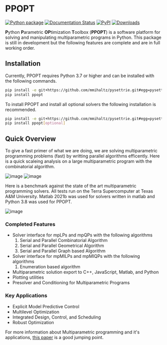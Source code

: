 # PPOPT

[![Python package](https://github.com/TAMUparametric/PPOPT/actions/workflows/python-package.yml/badge.svg)](https://github.com/TAMUparametric/PPOPT/actions/workflows/python-package.yml)
[![Documentation Status](https://readthedocs.org/projects/ppopt/badge/?version=latest)](https://ppopt.readthedocs.io/en/latest/?badge=latest)
[![PyPI](https://img.shields.io/pypi/v/ppopt.svg)](https://pypi.org/project/ppopt)
[![Downloads](https://static.pepy.tech/personalized-badge/ppopt?period=total&units=none&left_color=grey&right_color=brightgreen&left_text=Downloads)](https://pepy.tech/project/ppopt)

**P**ython **P**arametric **OP**timization **T**oolbox (**PPOPT**) is a software platform for solving and manipulating multiparametric programs in Python. This package is still in development but the following features are complete and are in full working order.

## Installation

Currently, PPOPT requires Python 3.7 or higher and can be installed with the following commands.

```bash
pip install -e git+https://github.com/mmihaltz/pysettrie.git#egg=pysettrie
pip install ppopt
```

To install PPOPT and install all optional solvers the following installation is recommended.

```bash 
pip install -e git+https://github.com/mmihaltz/pysettrie.git#egg=pysettrie
pip install ppopt[optional]
```


## Quick Overview

To give a fast primer of what we are doing, we are solving multiparametric programming problems (fast) by writting parallel algorithms efficently. Here is a quick scaleing analysis on a large multiparametric program with the combinatorial algorithm.

![image](https://github.com/TAMUparametric/PPOPT/blob/main/Figures/loglog_scaling.png)
![image](https://github.com/TAMUparametric/PPOPT/blob/main/Figures/scaleing_eff.png)

Here is a benchmark against the state of the art multiparametric programming solvers. All tests run on the Terra Supercomputer at Texas A&M University. Matlab 2021b was used for solvers written in matlab and Python 3.8 was used for PPOPT.

![image](https://github.com/TAMUparametric/PPOPT/blob/main/Figures/bench.png)

### Completed Features

- Solver interface for mpLPs and mpQPs with the following algorithms
  1. Serial and Parallel Combinatorial Algorithm
  2. Serial and Parallel Geometrical Algorithm
  3. Serial and Parallel Graph based Algorithm
- Solver interface for mpMILPs and mpMIQPs with the following algorithms
  1. Enumeration based algorithm
- Multiparametric solution export to C++, JavaScript, Matlab, and Python
- Plotting utilities
- Presolver and Conditioning for Multiparametric Programs

### Key Applications

- Explicit Model Predictive Control
- Multilevel Optimization
- Integrated Design, Control, and Scheduling
- Robust Optimization

For more information about Multiparametric programming and it's applications, [this paper](https://www.frontiersin.org/articles/10.3389/fceng.2020.620168/full) is a good jumping point.
